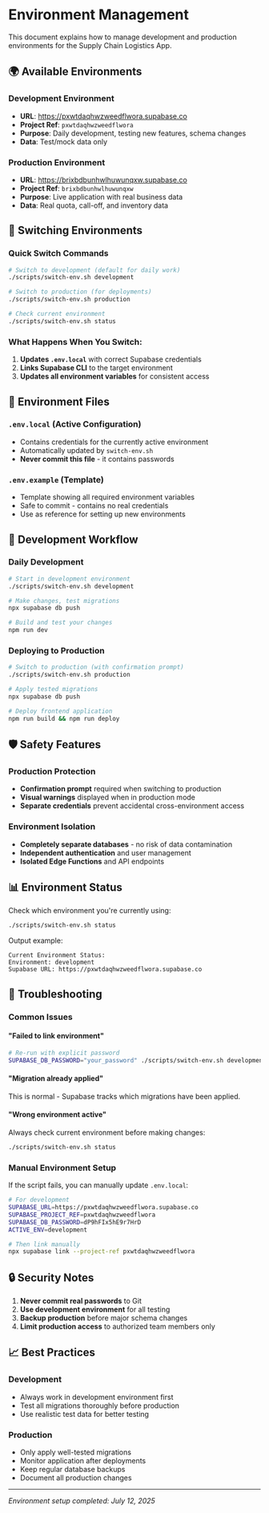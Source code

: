 # Environment Management

This document explains how to manage development and production environments for the Supply Chain Logistics App.

## 🌍 Available Environments

### Development Environment
- **URL**: https://pxwtdaqhwzweedflwora.supabase.co
- **Project Ref**: `pxwtdaqhwzweedflwora`
- **Purpose**: Daily development, testing new features, schema changes
- **Data**: Test/mock data only

### Production Environment  
- **URL**: https://brixbdbunhwlhuwunqxw.supabase.co
- **Project Ref**: `brixbdbunhwlhuwunqxw`
- **Purpose**: Live application with real business data
- **Data**: Real quota, call-off, and inventory data

## 🔄 Switching Environments

### Quick Switch Commands
```bash
# Switch to development (default for daily work)
./scripts/switch-env.sh development

# Switch to production (for deployments)
./scripts/switch-env.sh production

# Check current environment
./scripts/switch-env.sh status
```

### What Happens When You Switch:
1. **Updates `.env.local`** with correct Supabase credentials
2. **Links Supabase CLI** to the target environment
3. **Updates all environment variables** for consistent access

## 📁 Environment Files

### `.env.local` (Active Configuration)
- Contains credentials for the currently active environment
- Automatically updated by `switch-env.sh`
- **Never commit this file** - it contains passwords

### `.env.example` (Template)
- Template showing all required environment variables
- Safe to commit - contains no real credentials
- Use as reference for setting up new environments

## 🚀 Development Workflow

### Daily Development
```bash
# Start in development environment
./scripts/switch-env.sh development

# Make changes, test migrations
npx supabase db push

# Build and test your changes
npm run dev
```

### Deploying to Production
```bash
# Switch to production (with confirmation prompt)
./scripts/switch-env.sh production

# Apply tested migrations
npx supabase db push

# Deploy frontend application
npm run build && npm run deploy
```

## 🛡️ Safety Features

### Production Protection
- **Confirmation prompt** required when switching to production
- **Visual warnings** displayed when in production mode
- **Separate credentials** prevent accidental cross-environment access

### Environment Isolation
- **Completely separate databases** - no risk of data contamination
- **Independent authentication** and user management
- **Isolated Edge Functions** and API endpoints

## 📊 Environment Status

Check which environment you're currently using:

```bash
./scripts/switch-env.sh status
```

Output example:
```
Current Environment Status:
Environment: development
Supabase URL: https://pxwtdaqhwzweedflwora.supabase.co
```

## 🔧 Troubleshooting

### Common Issues

#### "Failed to link environment"
```bash
# Re-run with explicit password
SUPABASE_DB_PASSWORD="your_password" ./scripts/switch-env.sh development
```

#### "Migration already applied"
This is normal - Supabase tracks which migrations have been applied.

#### "Wrong environment active"
Always check current environment before making changes:
```bash
./scripts/switch-env.sh status
```

### Manual Environment Setup

If the script fails, you can manually update `.env.local`:

```bash
# For development
SUPABASE_URL=https://pxwtdaqhwzweedflwora.supabase.co
SUPABASE_PROJECT_REF=pxwtdaqhwzweedflwora
SUPABASE_DB_PASSWORD=dP9hFIx5hE9r7HrD
ACTIVE_ENV=development

# Then link manually
npx supabase link --project-ref pxwtdaqhwzweedflwora
```

## 🔒 Security Notes

1. **Never commit real passwords** to Git
2. **Use development environment** for all testing
3. **Backup production** before major schema changes
4. **Limit production access** to authorized team members only

## 📈 Best Practices

### Development
- Always work in development environment first
- Test all migrations thoroughly before production
- Use realistic test data for better testing

### Production
- Only apply well-tested migrations
- Monitor application after deployments
- Keep regular database backups
- Document all production changes

---

*Environment setup completed: July 12, 2025*
